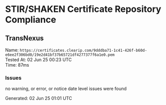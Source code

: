 # STIR/SHAKEN Certificate Repository Compliance

## TransNexus

Name: `https://certificates.clearip.com/9dddba71-1c41-426f-b60d-e6ee2f306bd0/19e2d41bf37b65721df4277377f6a1e0.pem`\
Tested At: 02 Jun 25 00:23 UTC\
Time: 87ms

### Issues

no warning, or error, or notice date level issues were found

Generated: 02 Jun 25 01:01 UTC